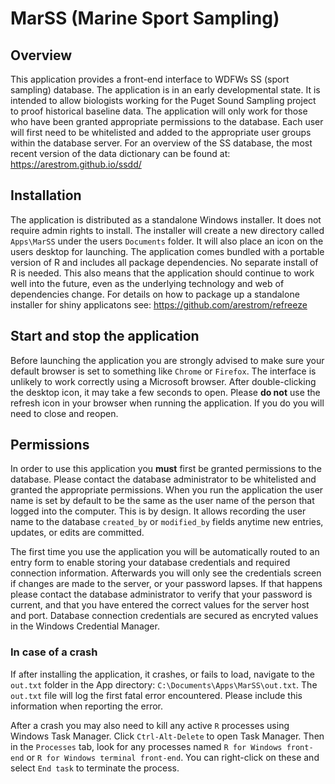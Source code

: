 
# MarSS (Marine Sport Sampling)

## Overview

This application provides a front-end interface to WDFWs SS (sport
sampling) database. The application is in an early developmental state.
It is intended to allow biologists working for the Puget Sound Sampling
project to proof historical baseline data. The application will only
work for those who have been granted appropriate permissions to the
database. Each user will first need to be whitelisted and added to the
appropriate user groups within the database server. For an overview of
the SS database, the most recent version of the data dictionary can be
found at: <https://arestrom.github.io/ssdd/>

## Installation

The application is distributed as a standalone Windows installer. It
does not require admin rights to install. The installer will create a
new directory called `Apps\MarSS` under the users `Documents` folder. It
will also place an icon on the users desktop for launching. The
application comes bundled with a portable version of R and includes all
package dependencies. No separate install of R is needed. This also
means that the application should continue to work well into the future,
even as the underlying technology and web of dependencies change. For
details on how to package up a standalone installer for shiny
applicatons see: <https://github.com/arestrom/refreeze>

## Start and stop the application

Before launching the application you are strongly advised to make sure
your default browser is set to something like `Chrome` or `Firefox`. The
interface is unlikely to work correctly using a Microsoft browser. After
double-clicking the desktop icon, it may take a few seconds to open.
Please **do not** use the refresh icon in your browser when running the
application. If you do you will need to close and reopen.

## Permissions

In order to use this application you **must** first be granted
permissions to the database. Please contact the database administrator
to be whitelisted and granted the appropriate permissions. When you run
the application the user name is set by default to be the same as the
user name of the person that logged into the computer. This is by
design. It allows recording the user name to the database `created_by`
or `modified_by` fields anytime new entries, updates, or edits are
committed.

The first time you use the application you will be automatically routed
to an entry form to enable storing your database credentials and
required connection information. Afterwards you will only see the
credentials screen if changes are made to the server, or your password
lapses. If that happens please contact the database administrator to
verify that your password is current, and that you have entered the
correct values for the server host and port. Database connection
credentials are secured as encryted values in the Windows Credential
Manager.

### In case of a crash

If after installing the application, it crashes, or fails to load,
navigate to the `out.txt` folder in the App directory:
`C:\Documents\Apps\MarSS\out.txt`. The `out.txt` file will log the first
fatal error encountered. Please include this information when reporting
the error.

After a crash you may also need to kill any active `R` processes using
Windows Task Manager. Click `Ctrl-Alt-Delete` to open Task Manager. Then
in the `Processes` tab, look for any processes named
`R for Windows front-end` or `R for Windows terminal front-end`. You can
right-click on these and select `End task` to terminate the process.
